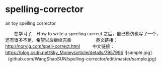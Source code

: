 # spelling-corrector
an toy spelling corrector


　　在学习了　Ｈow to write a speeling correct 之后，自己模仿也写了一个，还有很多不足，希望以后继续完善 　
　　　　英文链接：　http://norvig.com/spell-correct.html
    　　中文链接：https://blog.csdn.net/Sky_Money/article/details/7957996
![sample.jpg］（github.com/WangShaoSUN/spelling-corrector/edit/master/sample.jpg）
